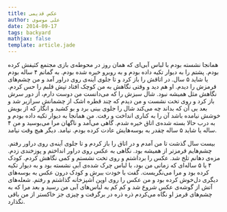 ```yaml
---
title: عکس قدیمی
author: علی موسوی
date: 2014-09-17
tags: backyard
mathjax: false
template: article.jade
---
```


همانجا نشسته بودم با لباس آبی‌ای که همان روز در محوطه‌ی بازی مجتمع کثیفش کرده بودم. پشتم را به دیوار تکیه داده بودم و به روبرو خیره شده بودم. به گمانم ۴ ساله بودم یا شاید ۵ سال. در اتاقش را باز کرد و تا جلوی آینه‌ی روی دراور آمد و من چشم‌های قرمزش را دیدم. او هم دید و وقتی نگاهش به من کوچک افتاد تپش قلبم را حس کردم. نگاهش مثل همیشه نبود. شال سبزش را که می‌دانست من دوست دارم، از دور سرش باز کرد و روی تخت نشست و من دیدم که چند قطره اشک از چشمانش سرازیر شد و بعد بی آن که بداند چه می‌کند شال را جلوی بینی برد و بو کشید و انگار که از بویش خوشش نیامده باشد آن را به کناری انداخت و رفت. من همانجا به دیوار تکیه داده بودم و به درب حالا بسته شده‌ی اتاق خیره شدم. گاهی می‌آمد و ناگهان مرا می‌بوسید و من ۴ ساله یا شاید ۵ ساله چقدر به بوسه‌هایش عادت کرده بودم. نیامد. دیگر هیچ وقت نیامد.

بیست سال گذشت تا من آمدم و در اتاق را باز کردم و تا جلوی آینه‌ی روی دراور رفتم. چشم‌هایم قرمزتر از همیشه بود. نگاهی به عکس روی دراور انداختم و پوزخندی زدم. مزه‌ی دهانم تلخ شد. عکس را برداشتم و روی تخت نشستم و کمی نگاهش کردم. کودک ۴ یا ۵ ساله‌ای که زمانی من بود، با لباس چرک شده‌ی آبی نشسته بود و به دیوار تکیه کرده بود و مرا می‌نگریست. گفت با خودت ببرش و کودک درون عکس به بوسه‌های دیگری دل‌خوش کرده بود و من عکس را روی اوپن آشپزخانه گذاشتم و رفتم.
شعله‌های آتش از گوشه‌ی عکس شروع شد و کم کم به لباس‌های آبی من رسید و بعد مرا که به چشم‌های قرمز او نگاه می‌کردم ذره ذره در برگرفت و چیزی جز خاکستر از من باقی نگذارد.
